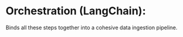# Orchestration (LangChain): 

Binds all these steps together into a cohesive data ingestion pipeline.